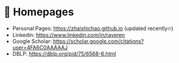 # 📎 Homepages
- Personal Pages: https://zhaishichao.github.io (updated recently🔥)
- Linkedin: https://www.linkedin.com/in/rayeren
- Google Scholar: https://scholar.google.com/citations?user=4FA6C0AAAAAJ
- DBLP: https://dblp.org/pid/75/6568-6.html
